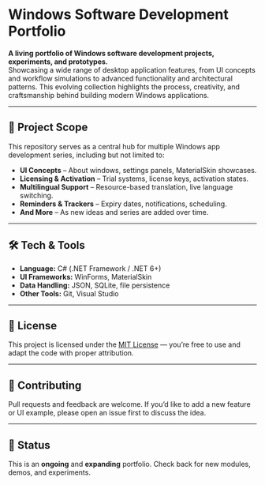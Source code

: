 # Windows Software Development Portfolio

**A living portfolio of Windows software development projects, experiments, and prototypes.**  
Showcasing a wide range of desktop application features, from UI concepts and workflow simulations to advanced functionality and architectural patterns. This evolving collection highlights the process, creativity, and craftsmanship behind building modern Windows applications.

---

## 📂 Project Scope
This repository serves as a central hub for multiple Windows app development series, including but not limited to:

- **UI Concepts** – About windows, settings panels, MaterialSkin showcases.
- **Licensing & Activation** – Trial systems, license keys, activation states.
- **Multilingual Support** – Resource-based translation, live language switching.
- **Reminders & Trackers** – Expiry dates, notifications, scheduling.
- **And More** – As new ideas and series are added over time.

---

## 🛠 Tech & Tools
- **Language:** C# (.NET Framework / .NET 6+)
- **UI Frameworks:** WinForms, MaterialSkin
- **Data Handling:** JSON, SQLite, file persistence
- **Other Tools:** Git, Visual Studio

---

## 📜 License
This project is licensed under the [MIT License](LICENSE) — you’re free to use and adapt the code with proper attribution.

---

## 🤝 Contributing
Pull requests and feedback are welcome. If you’d like to add a new feature or UI example, please open an issue first to discuss the idea.

---

## 📌 Status
This is an **ongoing** and **expanding** portfolio. Check back for new modules, demos, and experiments.

